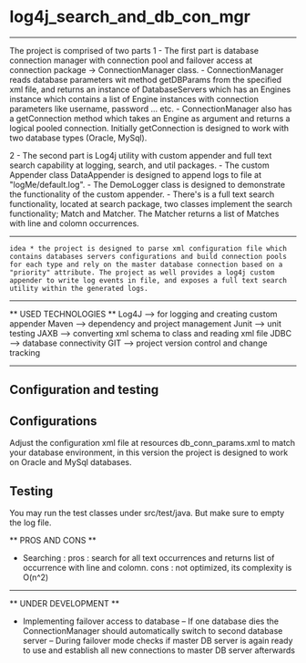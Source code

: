 # log4j_search_and_db_con_mgr
------------------------------------------
The project is comprised of two parts
1 - The first part is database connection manager with connection pool and failover access at connection package -> ConnectionManager class.
	- ConnectionManager reads database parameters wit method getDBParams from the specified xml file, and returns an instance of DatabaseServers which has an Engines instance which contains a list of Engine instances with connection parameters like username, password ... etc. 
	- ConnectionManager also has a getConnection method which takes an Engine as argument and returns a logical pooled connection. Initially getConnection is designed to work with two database types (Oracle, MySql).
	
	 
2 - The second part is Log4j utility with custom appender and full text search capability at logging, search, and util packages.
 	- The custom Appender class DataAppender is designed to append logs to file at "logMe/default.log".
 	- The DemoLogger class is designed to demonstrate the functionality of the custom appender.
 	- There's is a full text search functionality, located at search package, two classes implement the search functionality; Match and Matcher. The Matcher returns a list of Matches with line and colomn occurrences.
 	
 	
----------------------------------------------- 	
 	idea * the project is designed to parse xml configuration file which contains databases servers configurations and build connection pools for each type and rely on the master database connection based on a "priority" attribute. The project as well provides a log4j custom appender to write log events in file, and exposes a full text search utility within the generated logs. 
------------------------------------------

** USED TECHNOLOGIES **
Log4J --> for logging and creating custom appender
Maven --> dependency and project management
Junit --> unit testing
JAXB --> converting xml schema to class and reading xml file
JDBC --> database connectivity
GIT --> project version control and change tracking

------------------------------------------

Configuration and testing
-------------------------------------
Configurations
--------------
Adjust the configuration xml file at resources db_conn_params.xml to match your database environment, in this version the project is designed to work on Oracle and MySql databases.

 
Testing
---------
You may run the test classes under src/test/java. But make sure to empty the log file. 


** PROS AND CONS **
- Searching :
	pros : search for all text occurrences and returns list of occurrence with line and colomn.
	cons : not optimized, its complexity is O(n^2)
	
	
------------------------------------------	
	
** UNDER DEVELOPMENT **
- Implementing failover access to database 
– If one database dies the ConnectionManager should automatically switch to 
second database server 
– During failover mode checks if master DB server is again ready to use and 
establish all new connections to master DB server afterwards 

	

 	
